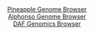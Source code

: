 <div id="Pineapple_Genome_Browser" align="center">
  <a href="https://igv.org/app/?sessionURL=blob:zZJbb5swGIb_i6VWm0Q4JiEgVVOWU7tuTduUZk1VIWMMcQq2YxvIQfnvc6tNu1ml5mLTBBfwydjv._DsQY2FJIyCELim0zEdBxhALlkzgyUv8BUssQRhBguJDSBwhgWmCINwDzIoFYxuv.ovl0pxGVoWUbxVQpozU3omLOGOUdhIE7HSGrCigAkTUDEhrc8C1swied1qcAI5N_XZntmxUqigBQu.ZFQyi2Oax43eL_41inNMWYnjsioUeQ0Q6zw6Y2pm8FN_PusjhKW8xNuL9Kx_edG_90bRYtIdLKLp.Tzqzk9nJKdQVQKfiXLU7g1HSb7elQ_BM6pO3DGZlBfRDn5rn3jD09GGE4HlmeM7Pc9_uTQaQlO8.Z9a65sc2dxeTb9Mh8s7iK7a6exucfuMgo5uP7mmbu.N5gcDFAxV2gWAlsIPHdvw7K7Rcbutl0enZ9h2oPkIRkD4.GQAJSB61ssf90BtuTYGSLyuXuUxABMpFiBsBbbtO0Hgdtp.2w4C52DsQSWKvwd3HN0Gvu32XbcbZ6RQWuc0lpRLE1Jq1igz892RNMcPrmbnuTftHs_Od2i7cO4HDV.PEq_J3_RIH_76C3XV92T6J.a9J4ipkmN1u964tT_Ag5XsLiuerCKNK_0.mtxcj332R0A9Xfc4OBkTJVR6vZ7o15_G1VAQSJUe1ESShBREbeeaI2tA6LieFhcgVjBtIhB58sE2bMPp2B9_C.odng4_AA--">Pineapple Genome Browser</a>
</div>
<div id="Alphonso_Genome_Browser" align="center">
  <a href="https://igv.org/app/?sessionURL=blob:zZNRT9swFIX_iyXQJqWJk9CmiYSmUMpo6Qq0hGwgFLmJkxgS29hOQlv1v89Dm_bCJPqwaZIf7Cvb95zjz1vQYiEJoyAAjmn3TdsGBpAl65ao5hWeoxpLEOSoktgAAudYYJpiEGxBjqRC0WKmT5ZKcRlYFlG8VyNaMFO6JqrRhlHUSTNltTViVYVWTCDFhLROBGqZRYq21.EV4tzUvV2zb2VIIQtVvGRUMotjWiSdvi_5VUoKTFmNk7qpFHkVkGg9WmNm5uhTGC_DNMVSXuD1JDsOLybhrTuO7j4PRnfR5XkcDeLDJSkoUo3Ax_MD50SP1ibDTVo3bj5TZO5G17yaeVkXHbinh.MXTgSWx7ZnD13PHXpQh0Nohl_.J996kD29RzfX4eIRNkt.Ts6j.SR9atNv6wkt46c3fdtgZ4CKpY1mAaSl8AIbGi4cGH1n0PsxtYcGhL5ORzACgvsHAyiB0ie9_X4L1JprYoDEz80rPAZgIsMCBD0fQs_2fad_5B1B37d3xhY0ovp70Z5FC9.DTug4gyQnldI4Z4mkXJqIUrNNc7PY7JmlZugUDzcF677Gl3x85l1NZxNvMSrLxdXwD2kaQDd_fUBt9T2a_gl37xFiqtW.sLnxYBTO7h759TO8yMvF7Xi6.nI2rTc3b38yR5vdL5qciRopvV9X9PInby0SBFGlCy2RZEUqotaxTpF1ILAdV2MLUlYxzSEQxeoDNKBh9.HH33i6u4fddw--">Alphonso Genome Browser</a>
</div>


<div id="DAF_Genomics_Browser" align="center">
  <a href="https://igv.org/app/?sessionURL=blob:tZF_a5tAGMffywPtX2o8NTEKYUijadatG82Ma0oJT_WMEvXc3Tmbhrz3Hq5jsFHGoIO7447nx_d7z.cI3ykXJWvAB8sgY4MQ0EAUrF9h3Vb0GmsqwM.xElQDTnPKaZNS8I.Qo5AY33xQlYWUrfBHowxzfUcbVpepMIRtYKsL1smCqlTdMrDGJ9ZgL4yU1SpZ4girtmCNYCNMUyqEbo5a2uy2ParjZ2w7tKTbuqtkOahulQllLDNyVG7LJqOPfzHyH5TVKt8FySoY6q_oYZnNgqtlsLbDeLOYXGziT5dJPEnOV.WuQdlxOjuzIrUekqAPo8Pq6_x2Hcp.415.nidkmaVn9vw8fGxLTsWMuGRqu_bUtOGkQcXSTmGAtODEJ47mWlPNchz95WqPJ2oOnJXg391rIDmme5V.dwR5aBUsEPRbN3DTgPGMcvB1zzRd4nnW2HEd0_PISTtCx6s3phnFN55rWoFlTYwHrJV.XlbDCJXQn8G3QvlbZ7X_FRUPnUR8dN6nh4to_GVxva_2i5jcrs3IeQWTBq9.K2e8RqlCP54vULBSajVt5C8q9un.9Aw-">DAF Genomics Browser</a>
</div>
